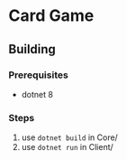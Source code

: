 # Card Game

## Building
### Prerequisites
* dotnet 8
### Steps
1. use `dotnet build` in Core/
2. use `dotnet run` in Client/

